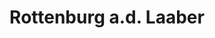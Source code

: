---
title: Rottenburg a.d. Laaber
url: /rottenburg-a-d-laaber/
latitude: 48.755
longitude: 12.101
---